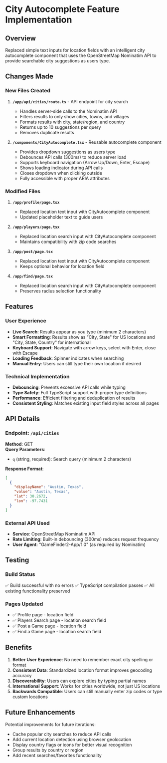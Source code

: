# City Autocomplete Feature Implementation

## Overview
Replaced simple text inputs for location fields with an intelligent city autocomplete component that uses the OpenStreetMap Nominatim API to provide searchable city suggestions as users type.

## Changes Made

### New Files Created

1. **`/app/api/cities/route.ts`** - API endpoint for city search
   - Handles server-side calls to the Nominatim API
   - Filters results to only show cities, towns, and villages
   - Formats results with city, state/region, and country
   - Returns up to 10 suggestions per query
   - Removes duplicate results

2. **`/components/CityAutocomplete.tsx`** - Reusable autocomplete component
   - Provides dropdown suggestions as users type
   - Debounces API calls (300ms) to reduce server load
   - Supports keyboard navigation (Arrow Up/Down, Enter, Escape)
   - Shows loading indicator during API calls
   - Closes dropdown when clicking outside
   - Fully accessible with proper ARIA attributes

### Modified Files

1. **`/app/profile/page.tsx`**
   - Replaced location text input with CityAutocomplete component
   - Updated placeholder text to guide users

2. **`/app/players/page.tsx`**
   - Replaced location search input with CityAutocomplete component
   - Maintains compatibility with zip code searches

3. **`/app/post/page.tsx`**
   - Replaced location text input with CityAutocomplete component
   - Keeps optional behavior for location field

4. **`/app/find/page.tsx`**
   - Replaced location search input with CityAutocomplete component
   - Preserves radius selection functionality

## Features

### User Experience
- **Live Search**: Results appear as you type (minimum 2 characters)
- **Smart Formatting**: Results show as "City, State" for US locations and "City, State, Country" for international
- **Keyboard Support**: Navigate with arrow keys, select with Enter, close with Escape
- **Loading Feedback**: Spinner indicates when searching
- **Manual Entry**: Users can still type their own location if desired

### Technical Implementation
- **Debouncing**: Prevents excessive API calls while typing
- **Type Safety**: Full TypeScript support with proper type definitions
- **Performance**: Efficient filtering and deduplication of results
- **Consistent Styling**: Matches existing input field styles across all pages

## API Details

### Endpoint: `/api/cities`
**Method**: GET  
**Query Parameters**:
- `q` (string, required): Search query (minimum 2 characters)

**Response Format**:
```json
[
  {
    "displayName": "Austin, Texas",
    "value": "Austin, Texas",
    "lat": 30.2672,
    "lon": -97.7431
  }
]
```

### External API Used
- **Service**: OpenStreetMap Nominatim API
- **Rate Limiting**: Built-in debouncing (300ms) reduces request frequency
- **User Agent**: "GameFinder2-App/1.0" (as required by Nominatim)

## Testing

### Build Status
✅ Build successful with no errors
✅ TypeScript compilation passes
✅ All existing functionality preserved

### Pages Updated
- ✅ Profile page - location field
- ✅ Players Search page - location search field
- ✅ Post a Game page - location field
- ✅ Find a Game page - location search field

## Benefits

1. **Better User Experience**: No need to remember exact city spelling or format
2. **Consistent Data**: Standardized location format improves geocoding accuracy
3. **Discoverability**: Users can explore cities by typing partial names
4. **International Support**: Works for cities worldwide, not just US locations
5. **Backwards Compatible**: Users can still manually enter zip codes or type custom locations

## Future Enhancements

Potential improvements for future iterations:
- Cache popular city searches to reduce API calls
- Add current location detection using browser geolocation
- Display country flags or icons for better visual recognition
- Group results by country or region
- Add recent searches/favorites functionality
